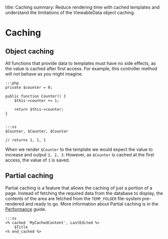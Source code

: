 title: Caching
summary: Reduce rendering time with cached templates and understand the limitations of the ViewableData object caching.

# Caching 

## Object caching

All functions that provide data to templates must have no side effects, as the value is cached after first access. For 
example, this controller method will not behave as you might imagine.

	:::php
	private $counter = 0;

	public function Counter() {
	    $this->counter += 1;

	    return $this->counter;
	}


	:::ss
	$Counter, $Counter, $Counter

	// returns 1, 1, 1

When we render `$Counter` to the template we would expect the value to increase and output `1, 2, 3`. However, as 
`$Counter` is cached at the first access, the value of `1` is saved.


## Partial caching

Partial caching is a feature that allows the caching of just a portion of a page. Instead of fetching the required data
from the database to display, the contents of the area are fetched from the `TEMP_FOLDER` file-system pre-rendered and
ready to go. More information about Partial caching is in the [Performance](../performance) guide.

	:::ss
	<% cached 'MyCachedContent', LastEdited %>
		$Title
	<% end_cached %>
